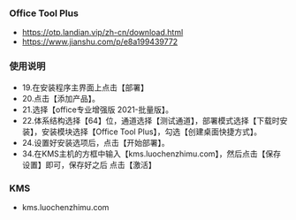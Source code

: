 ### Office Tool Plus
- https://otp.landian.vip/zh-cn/download.html
- https://www.jianshu.com/p/e8a199439772

### 使用说明
- 19.在安装程序主界面上点击【部署】
- 20.点击【添加产品】。
- 21.选择【office专业增强版 2021-批量版】。
- 22.体系结构选择【64】位，通道选择【测试通道】，部署模式选择【下载时安装】，安装模块选择【Office Tool Plus】，勾选【创建桌面快捷方式】。
- 24.设置好安装选项后，点击【开始部署】。
- 34.在KMS主机的方框中输入【kms.luochenzhimu.com】，然后点击【保存设置】即可，保存好之后 点击【激活】

### KMS
- kms.luochenzhimu.com
